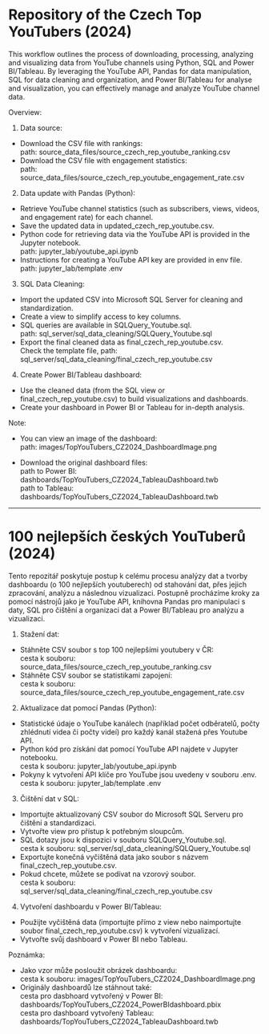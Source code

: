 # Repository of the Czech Top YouTubers (2024)
This workflow outlines the process of downloading, processing, analyzing and visualizing data from YouTube channels using Python, SQL and Power BI/Tableau. 
By leveraging the YouTube API, Pandas for data manipulation, SQL for data cleaning and organization, and Power BI/Tableau for analyse and visualization, you can effectively manage and analyze YouTube channel data.

Overview:

1. Data source:
  - Download the CSV file with rankings:  
    path: source_data_files/source_czech_rep_youtube_ranking.csv
  - Download the CSV file with engagement statistics:  
    path: source_data_files/source_czech_rep_youtube_engagement_rate.csv

2. Data update with Pandas (Python):
  - Retrieve YouTube channel statistics (such as subscribers, views, videos, and engagement rate) for each channel.
  - Save the updated data in updated_czech_rep_youtube.csv.
  - Python code for retrieving data via the YouTube API is provided in the Jupyter notebook.  
    path: jupyter_lab/youtube_api.ipynb
  - Instructions for creating a YouTube API key are provided in env file.  
    path: jupyter_lab/template .env
   
3. SQL Data Cleaning:
  - Import the updated CSV into Microsoft SQL Server for cleaning and standardization.
  - Create a view to simplify access to key columns.
  - SQL queries are available in SQLQuery_Youtube.sql.  
    path: sql_server/sql_data_cleaning/SQLQuery_Youtube.sql
  - Export the final cleaned data as final_czech_rep_youtube.csv.  
    Check the template file, path: sql_server/sql_data_cleaning/final_czech_rep_youtube.csv

4. Create Power BI/Tableau dashboard:
  - Use the cleaned data (from the SQL view or final_czech_rep_youtube.csv) to build visualizations and dashboards.
  - Create your dashboard in Power BI or Tableau for in-depth analysis.


Note: 

  - You can view an image of the dashboard:  
        path: images/TopYouTubers_CZ2024_DashboardImage.png
    
  - Download the original dashboard files:  
        path to Power BI: dashboards/TopYouTubers_CZ2024_TableauDashboard.twb  
        path to Tableau: dashboards/TopYouTubers_CZ2024_TableauDashboard.twb

---

  #  100 nejlepších českých YouTuberů (2024)
Tento repozitář poskytuje postup k celému procesu analýzy dat a tvorby dashboardu (o 100 nejlepších youtuberech) od stahování dat, přes jejich zpracování, analýzu a následnou vizualizaci. Postupně procházíme kroky za pomocí nástrojů jako je YouTube API, knihovna Pandas pro manipulaci s daty, SQL pro čištění a organizaci dat a Power BI/Tableau pro analýzu a vizualizaci.

1. Stažení dat:
- Stáhněte CSV soubor s top 100 nejlepšími youtubery v ČR:  
  cesta k souboru: source_data_files/source_czech_rep_youtube_ranking.csv
- Stáhněte CSV soubor se statistikami zapojení:  
  cesta k souboru: source_data_files/source_czech_rep_youtube_engagement_rate.csv
  
2. Aktualizace dat pomocí Pandas (Python):
- Statistické údaje o YouTube kanálech (například počet odběratelů, počty zhlédnutí videa či počty videí) pro každý kanál stažená přes Youtube API.
- Python kód pro získání dat pomocí YouTube API najdete v Jupyter notebooku.  
  cesta k souboru: jupyter_lab/youtube_api.ipynb
- Pokyny k vytvoření API klíče pro YouTube jsou uvedeny v souboru .env.  
  cesta k souboru: jupyter_lab/template .env

3. Čištění dat v SQL:
- Importujte aktualizovaný CSV soubor do Microsoft SQL Serveru pro čištění a standardizaci.
- Vytvořte view pro přístup k potřebným sloupcům.
- SQL dotazy jsou k dispozici v souboru SQLQuery_Youtube.sql.  
  cesta k souboru: sql_server/sql_data_cleaning/SQLQuery_Youtube.sql
- Exportujte konečná vyčištěná data jako soubor s názvem final_czech_rep_youtube.csv.
- Pokud chcete, můžete se podívat na vzorový soubor.  
  cesta k souboru: sql_server/sql_data_cleaning/final_czech_rep_youtube.csv

4. Vytvoření dashboardu v Power BI/Tableau:
- Použijte vyčištěná data (importujte přímo z view nebo naimportujte soubor final_czech_rep_youtube.csv) k vytvoření vizualizací.
- Vytvořte svůj dashboard v Power BI nebo Tableau.

Poznámka:
- Jako vzor může posloužit obrázek dashboardu:  
  cesta k souboru: images/TopYouTubers_CZ2024_DashboardImage.png
- Originály dashboardů lze stáhnout také:  
  cesta pro dasbhoard vytvořený v Power BI: dashboards/TopYouTubers_CZ2024_PowerBIdashboard.pbix  
  cesta pro dashboard vytvořený Tableau: dashboards/TopYouTubers_CZ2024_TableauDashboard.twb
